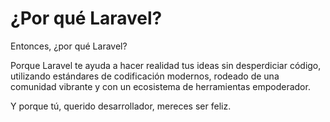 # ¿Por qué Laravel?

Entonces, ¿por qué Laravel?

Porque Laravel te ayuda a hacer realidad tus ideas sin desperdiciar código, utilizando estándares de codificación modernos, rodeado de una comunidad vibrante y con un ecosistema de herramientas empoderador.

Y porque tú, querido desarrollador, mereces ser feliz.